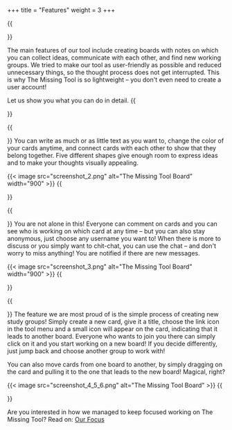 +++
title = "Features"
weight = 3
+++

{{<section title="Show me your cards!">}}

The main features of our tool include creating boards with notes on which you can collect ideas, communicate with each other, and find new working groups. We tried to make our tool as user-friendly as possible and reduced unnecessary things, so the thought process does not get interrupted. This is why The Missing Tool is so lightweight – you don't even need to create a user account!

Let us show you what you can do in detail.
{{</section>}}

{{<section title="Brainstorm ideas">}}
You can write as much or as little text as you want to, change the color of your cards anytime, and connect cards with each other to show that they belong together. Five different shapes give enough room to express ideas and to make your thoughts visually appealing.

{{< image src="screenshot_2.png" alt="The Missing Tool Board" width="900"  >}}
{{</section>}}

{{<section title="Communicate in real-time">}}
You are not alone in this! Everyone can comment on cards and you can see who is working on which card at any time – but you can also stay anonymous, just choose any username you want to! When there is more to discuss or you simply want to chit-chat, you can use the chat – and don't worry to miss anything! You are notified if there are new messages.

{{< image src="screenshot_3.png" alt="The Missing Tool Board" width="900"  >}}
{{</section>}}

{{<section title="Find working groups">}}
The feature we are most proud of is the simple process of creating new study groups! Simply create a new card, give it a title, choose the link icon in the tool menu and a small icon will appear on the card, indicating that it leads to another board. Everyone who wants to join you there can simply click on it and you start working on a new board! If you decide differently, just jump back and choose another group to work with!

You can also move cards from one board to another, by simply dragging on the card and pulling it to the one that leads to the new board! Magical, right?

{{< image src="screenshot_4_5_6.png" alt="The Missing Tool Board"  >}}
{{</section>}}

Are you interested in how we managed to keep focused working on The Missing Tool?
Read on: [Our Focus](../our-focus/)

